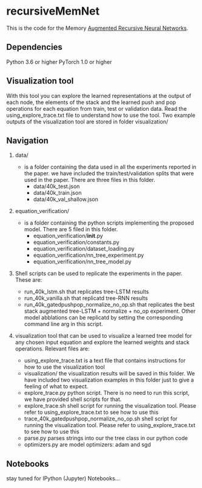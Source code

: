 # recursiveMemNet

This is the code for the Memory [Augmented Recursive Neural Networks](https://arxiv.org/abs/1911.01545).

## Dependencies
Python 3.6 or higher
PyTorch 1.0 or higher

## Visualization tool
With this tool you can explore the learned representations at the output of each node, the elements of the stack and the learned push and pop operations for each equation from train, test or validation data. Read the using_explore_trace.txt file to understand how to use the tool. Two example outputs of the visualization tool are stored in folder visualization/

## Navigation
1. data/ 
    * is a folder containing the data used in all the experiments reported in the paper. we have included the train/test/validation splits that were used in the paper. There are three files in this folder. 
        - data/40k_test.json
        - data/40k_train.json
        - data/40k_val_shallow.json
2. equation_verification/
    * is a folder containing the python scripts implementing the proposed model. There are 5 filed in this folder.
        - equation_verification/__init__.py
        - equation_verification/constants.py
        - equation_verification/dataset_loading.py
        - equation_verification/nn_tree_experiment.py
        - equation_verification/nn_tree_model.py
3. Shell scripts can be used to replicate the experiments in the paper. These are:
    - run_40k_lstm.sh that replicates tree-LSTM results
    - run_40k_vanilla.sh that replicatd tree-RNN results
    - run_40k_gatedpushpop_normalize_no_op.sh that replicates the best stack augmented tree-LSTM + normalize + no_op experiment. Other model abblations can be replicatd by setting the corresponding command line arg in this script.

4. visualization tool that can be used to visualize a learned tree model for any chosen input equation and explore the learned weights and stack operations. Relevant files are:
    - using_explore_trace.txt is a text file that contains instructions for how to use the visualization tool
    - visualization/ the visualization results will be saved in this folder. We have included two visualization examples in this folder just to give a feeling of what to expect. 
    - explore_trace.py python script. There is no need to run this script, we have provided shell scripts for that.
    - explore_trace.sh shell script for running the visualization tool. Please refer to using_explore_trace.txt to see how to use this
    - trace_40k_gatedpushpop_normalize_no_op.sh shell script for running the visualization tool. Please refer to using_explore_trace.txt to see how to use this
    - parse.py parses strings into our the tree class in our python code
    - optimizers.py are model optimizers: adam and sgd

## Notebooks
stay tuned for IPython (Jupyter) Notebooks...
